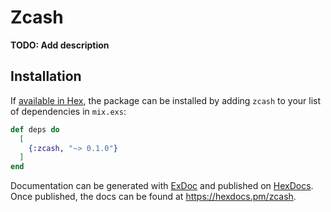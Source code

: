 # Zcash

**TODO: Add description**

## Installation

If [available in Hex](https://hex.pm/docs/publish), the package can be installed
by adding `zcash` to your list of dependencies in `mix.exs`:

```elixir
def deps do
  [
    {:zcash, "~> 0.1.0"}
  ]
end
```

Documentation can be generated with [ExDoc](https://github.com/elixir-lang/ex_doc)
and published on [HexDocs](https://hexdocs.pm). Once published, the docs can
be found at <https://hexdocs.pm/zcash>.

